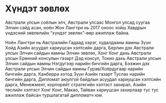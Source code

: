 # Хүндэт зөвлөх

Австрали улсын соёлын элч, Австрали улсаас Монгол улсад суугаа Элчин сайд асан, ноён Жон Лангтри нь 2017 оноос хойш Хавдрын үндэсний зөвлөлийн “хүндэт зөвлөх”-өөр ажиллаж байна. 

Ноён Лангтри нь Австралийн Гадаад хэрэг, худалдааны яамны Зүүн Хойд Азийн асуудал хариуцсан хэлтсийн дарга, Берлин дэх Австрали улсын Элчин сайдын яамны Элчин зөвлөх, Хонг Конг дахь Австрали улсын Ерөнхий консулын газарт Дэд консул, Токио дахь Австрали улсын Элчин сайдын яамны Нэгдүгээр нарийн бичгийн дарга, Бээжин дэх Австрали улсын Элчин сайдын яамны Гурав/Хоёрдугаар нарийн бичгийн дарга, Канберра хотод Зүүн Азийн газарт Туслах нарийн бичгийн дарга, Дипломат аюулгүй байдлын асуудал хариуцсан хэлтсийн дарга, Менежмент, корпорейт стратегийн хэлтэст захирал, Азийн төслийн хэлтэст Хонг Конг, Макао, Тайван хариуцсан захирлаар тус тус ажиллаж байсан туршлагатай дипломатч юм.
